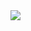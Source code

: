 <img src = "https://raw.githubusercontent.com/Bookshlf-in/Website/main/public/images/logoView%5B900x240%5D.png" />

